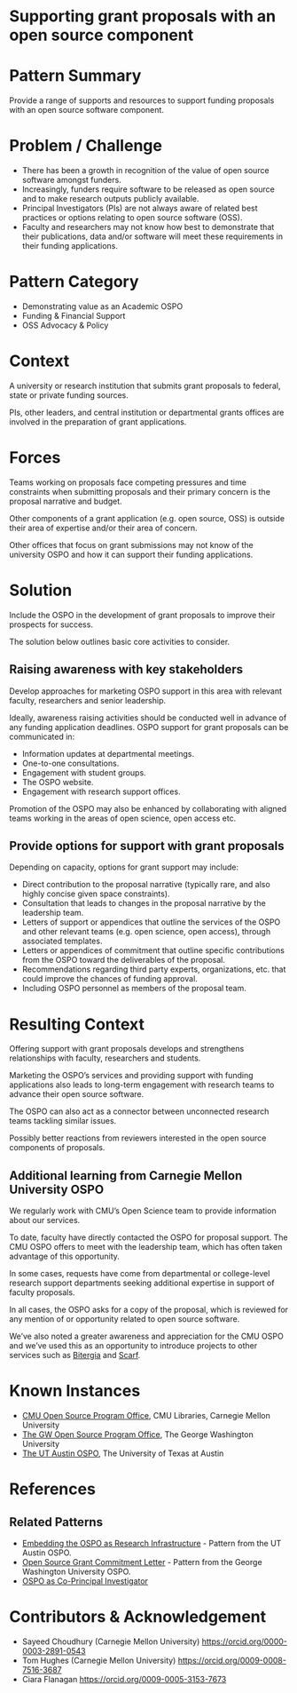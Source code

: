 # Supporting grant proposals with an open source component

# Pattern Summary

Provide a range of supports and resources to support funding proposals with an open source software component.

# Problem / Challenge

* There has been a growth in recognition of the value of open source software amongst funders.
* Increasingly, funders require software to be released as open source and to make research outputs publicly available.
* Principal Investigators (PIs) are not always aware of related best practices or options relating to open source software (OSS).
* Faculty and researchers may not know how best to demonstrate that their publications, data and/or software will meet these requirements in their funding applications.

# Pattern Category

* Demonstrating value as an Academic OSPO
* Funding & Financial Support
* OSS Advocacy & Policy
  
# Context

A university or research institution that submits grant proposals to federal, state or private funding sources.

PIs, other leaders, and central institution or departmental grants offices are involved in the preparation of grant applications.

# Forces

Teams working on proposals face competing pressures and time constraints when submitting proposals and their primary concern is the proposal narrative and budget. 

Other components of a grant application (e.g. open source, OSS) is outside their area of expertise and/or their area of concern.

Other offices that focus on grant submissions may not know of the university OSPO and how it can support their funding applications. 

# Solution

Include the OSPO in the development of grant proposals to improve their prospects for success.

The solution below outlines basic core activities to consider.

## Raising awareness with key stakeholders

Develop approaches for marketing OSPO support in this area with relevant faculty, researchers and senior leadership. 

Ideally, awareness raising activities should be conducted well in advance of any funding application deadlines. OSPO support for grant proposals can be communicated in:

* Information updates at departmental meetings.
* One-to-one consultations.
* Engagement with student groups.
* The OSPO website.
* Engagement with research support offices.

Promotion of the OSPO may also be enhanced by collaborating with aligned teams working in the areas of open science, open access etc.

## Provide options for support with grant proposals

Depending on capacity, options for grant support may include:

* Direct contribution to the proposal narrative (typically rare, and also highly concise given space constraints).
* Consultation that leads to changes in the proposal narrative by the leadership team.
* Letters of support or appendices that outline the services of the OSPO and other relevant teams (e.g. open science, open access), through associated templates.
* Letters or appendices of commitment that outline specific contributions from the OSPO toward the deliverables of the proposal.
* Recommendations regarding third party experts, organizations, etc. that could improve the chances of funding approval. 
* Including OSPO personnel as members of the proposal team.

# Resulting Context

Offering support with grant proposals develops and strengthens relationships with faculty, researchers and students.

Marketing the OSPO’s services and providing support with funding applications also leads to long-term engagement with research teams to advance their open source software.

The OSPO can also act as a connector between unconnected research teams tackling similar issues.  

Possibly better reactions from reviewers interested in the open source components of proposals.

## Additional learning from Carnegie Mellon University OSPO

We regularly work with CMU’s Open Science team to provide information about our services.

To date, faculty have directly contacted the OSPO for proposal support. The CMU OSPO offers to meet with the leadership team, which has often taken advantage of this opportunity. 

In some cases, requests have come from departmental or college-level research support departments seeking additional expertise in support of faculty proposals. 

In all cases, the OSPO asks for a copy of the proposal, which is reviewed for any mention of or opportunity related to open source software. 

We’ve also noted a greater awareness and appreciation for the CMU OSPO and we’ve used this as an opportunity to introduce projects to other services such as [Bitergia](https://bitergia.com/) and [Scarf](https://about.scarf.sh/).

# Known Instances

* [CMU Open Source Program Office](https://www.library.cmu.edu/services/ospo), CMU Libraries, Carnegie Mellon University
* [The GW Open Source Program Office](https://ospo.gwu.edu/), The George Washington University
* [The UT Austin OSPO](https://opensource.utexas.edu/), The University of Texas at Austin

# References

## Related Patterns
* [Embedding the OSPO as Research Infrastructure](https://github.com/CURIOSSorg/curioss-patterns/blob/main/embedding-the-ospo-as-research-infrastructure.md) - Pattern from the UT Austin OSPO.
* [Open Source Grant Commitment Letter](https://github.com/CURIOSSorg/curioss-patterns/blob/main/open-source-grant-commitment-letter.md) - Pattern from the George Washington University OSPO.
* [OSPO as Co-Principal Investigator](https://github.com/CURIOSSorg/curioss-patterns/blob/main/ospo-as-co-principal-investigator.md)

# Contributors & Acknowledgement

* Sayeed Choudhury (Carnegie Mellon University) https://orcid.org/0000-0003-2891-0543
* Tom Hughes (Carnegie Mellon University) https://orcid.org/0009-0008-7516-3687
* Ciara Flanagan https://orcid.org/0009-0005-3153-7673


